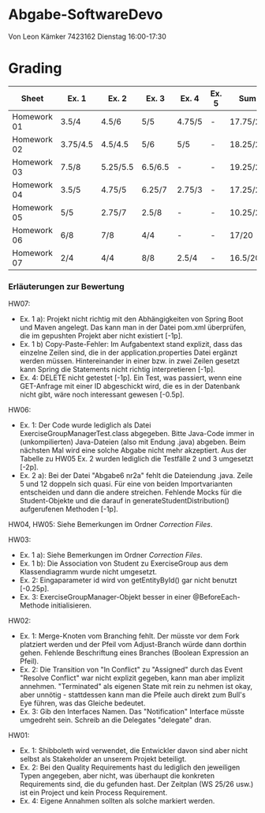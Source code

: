 # Abgabe-SoftwareDevo
Von Leon Kämker 7423162
Dienstag 16:00-17:30

# Grading

| Sheet       | Ex. 1    | Ex. 2    | Ex. 3    | Ex. 4    | Ex. 5    | Sum      |
| ----------- | -------- | -------- | -------- | -------- | -------- | -------- |
| Homework 01 | 3.5/4    | 4.5/6    | 5/5      | 4.75/5   | -        | 17.75/20 |
| Homework 02 | 3.75/4.5 | 4.5/4.5  | 5/6      | 5/5      | -        | 18.25/20 |
| Homework 03 | 7.5/8    | 5.25/5.5 | 6.5/6.5  | -        | -        | 19.25/20 |
| Homework 04 | 3.5/5    | 4.75/5   | 6.25/7   | 2.75/3   | -        | 17.25/20 |
| Homework 05 | 5/5      | 2.75/7   | 2.5/8    | -        | -        | 10.25/20 |
| Homework 06 | 6/8      | 7/8      | 4/4      | -        | -        | 17/20    |
| Homework 07 | 2/4      | 4/4      | 8/8      | 2.5/4    | -        | 16.5/20  |

### Erläuterungen zur Bewertung

HW07:
- Ex. 1 a): Projekt nicht richtig mit den Abhängigkeiten von Spring Boot und Maven angelegt. Das kann man in der Datei pom.xml überprüfen, die im gepushten Projekt aber nicht existiert \[-1p\].
- Ex. 1 b) Copy-Paste-Fehler: Im Aufgabentext stand explizit, dass das einzelne Zeilen sind, die in der application.properties Datei ergänzt werden müssen. Hintereinander in einer bzw. in zwei Zeilen gesetzt kann Spring die Statements nicht richtig interpretieren \[-1p\].
- Ex. 4: DELETE nicht getestet \[-1p\]. Ein Test, was passiert, wenn eine GET-Anfrage mit einer ID abgeschickt wird, die es in der Datenbank nicht gibt, wäre noch interessant gewesen \[-0.5p\].

HW06:
- Ex. 1: Der Code wurde lediglich als Datei ExerciseGroupManagerTest.class abgegeben. Bitte Java-Code immer in (unkompilierten) Java-Dateien (also mit Endung .java) abgeben. Beim nächsten Mal wird eine solche Abgabe nicht mehr akzeptiert. Aus der Tabelle zu HW05 Ex. 2 wurden lediglich die Testfälle 2 und 3 umgesetzt \[-2p\].
- Ex. 2 a): Bei der Datei "Abgabe6 nr2a" fehlt die Dateiendung .java. Zeile 5 und 12 doppeln sich quasi. Für eine von beiden Importvarianten entscheiden und dann die andere streichen. Fehlende Mocks für die Student-Objekte und die darauf in generateStudentDistribution() aufgerufenen Methoden \[-1p\].

HW04, HW05: Siehe Bemerkungen im Ordner *Correction Files*.

HW03:
- Ex. 1 a): Siehe Bemerkungen im Ordner *Correction Files*.
- Ex. 1 b): Die Association von Student zu ExerciseGroup aus dem Klassendiagramm wurde nicht umgesetzt.
- Ex. 2: Eingaparameter id wird von getEntityById() gar nicht benutzt \[-0.25p\].
- Ex. 3: ExerciseGroupManager-Objekt besser in einer @BeforeEach-Methode initialisieren.

HW02:
- Ex. 1: Merge-Knoten vom Branching fehlt. Der müsste vor dem Fork platziert werden und der Pfeil vom Adjust-Branch würde dann dorthin gehen. Fehlende Beschriftung eines Branches (Boolean Expression an Pfeil).
- Ex. 2: Die Transition von "In Conflict" zu "Assigned" durch das Event "Resolve Conflict" war nicht explizit gegeben, kann man aber implizit annehmen. "Terminated" als eigenen State mit rein zu nehmen ist okay, aber unnötig - stattdessen kann man die Pfeile auch direkt zum Bull's Eye führen, was das Gleiche bedeutet.
- Ex. 3: Gib den Interfaces Namen. Das "Notification" Interface müsste umgedreht sein. Schreib an die Delegates "delegate" dran.

HW01:
- Ex. 1: Shibboleth wird verwendet, die Entwickler davon sind aber nicht selbst als Stakeholder an unserem Projekt beteiligt.
- Ex. 2: Bei den Quality Requirements hast du lediglich den jeweiligen Typen angegeben, aber nicht, was überhaupt die konkreten Requirements sind, die du gefunden hast. Der Zeitplan (WS 25/26 usw.) ist ein Project und kein Process Requirement.
- Ex. 4: Eigene Annahmen sollten als solche markiert werden.
